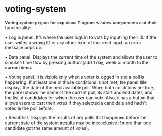 # voting-system
Voting system project for oop class
Program window components and their functionality:


• Log in panel. 
It's where the user logs in to vote by inputting their ID. 
If the user writes a wrong ID or any other form of incorrect input, an error message pops up.

• Date panel. 
Displays the current time of the system and allows the user to simulate time flow by pressing buttons(add 1 day, week or month to the current time). 

• Voting panel. 
It is visible only when a voter is logged in and a poll is happening. 
If at least one of those conditions is not met, the panel title displays the date of the next available poll. 
When both conditions are true, the panel shows the name of the current poll, its start and end dates, and the list of candidates for which the user can vote. 
Also, it has a button that allows users to cast their votes if they selected a candidate and hadn't voted in the poll before.

• Result list. 
Displays the results of any polls that happened before the current date of the system 
(results may be inconclusive if more than one candidate got the same amount of votes). 
